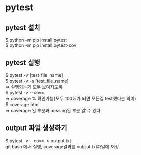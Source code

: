 # pytest
## pytest 설치
$ python -m pip install pytest <br>
$ python -m pip install pytest-cov <br>
## pytest 실행
$ pytest -v [test_file_name] <br>
$ pytest -v -s [test_file_name] <br>
=> 실행되는거 모두 보여지도록 <br>
$ pytest -v --cov=. <br>
=> coverage % 확인가능(모두 100%가 되면 모든걸 test했다는 의미) <br>
$ coverage html <br>
=> coverage 된 부분과 missing된 부분 알 수 있다. <br>
## output 파일 생성하기
$ pytest -v --cov=. > output.txt <br>
git bash 에서 실행, coverage결과를 output.txt파일에 저장
